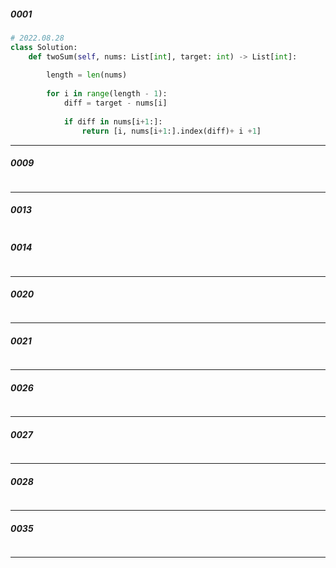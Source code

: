 ##### 0001
```python
# 2022.08.28
class Solution:
    def twoSum(self, nums: List[int], target: int) -> List[int]:
        
        length = len(nums)
        
        for i in range(length - 1):
            diff = target - nums[i]
            
            if diff in nums[i+1:]:
                return [i, nums[i+1:].index(diff)+ i +1]
```
---
##### 0009
```python

```
---
##### 0013
```python

```
##### 0014
```python

```
---
##### 0020
```python

```
---
##### 0021
```python

```
---
##### 0026
```python

```
---
##### 0027
```python

```
---
##### 0028
```python

```
---
##### 0035
```python

```
---
